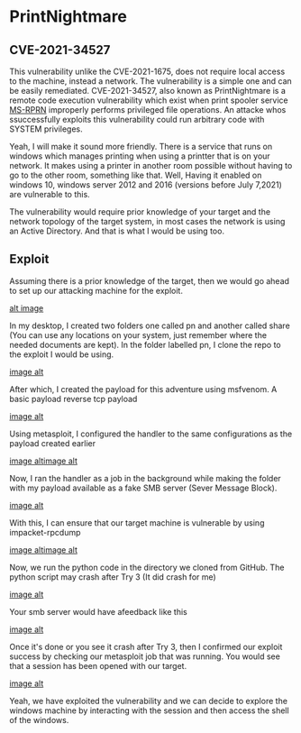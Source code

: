 # PrintNightmare

## CVE-2021-34527
This vulnerability unlike the CVE-2021-1675, does not require local access to the machine, instead a network. The vulnerability is a simple one and can be easily remediated. CVE-2021-34527, also known as PrintNightmare is a remote code execution vulnerability which exist when print spooler service [MS-RPRN](https://learn.microsoft.com/en-us/openspecs/windows_protocols/ms-rprn/d42db7d5-f141-4466-8f47-0a4be14e2fc1) improperly performs privileged file operations. An attacke whos ssuccessfully exploits this vulnerability could run arbitrary code with SYSTEM privileges.

Yeah, I will make it sound more friendly. There is a service that runs on windows which manages printing when using a printter that is on your network. It makes using a printer in another room possible without having to go to the other room, something like that. Well, Having it enabled on windows 10, windows server 2012 and 2016 (versions before July 7,2021) are vulnerable to this. 

The vulnerability would require prior knowledge of your target and the network topology of the target system, in most cases the network is using an Active Directory. And that is what I would be using too.

## Exploit
Assuming there is a prior knowledge of the target, then we would go ahead to set up our attacking machine for the exploit.

[alt image](https://github.com/bakel243687/TryHackme/blob/de08d8a7561038e389327bcaa4ce9448710a4185/Walkthroughs/Images/printNightmare/Screenshot_2025-10-30_17-01-34.png)

In my desktop, I created two folders one called pn and another called share (You can use any locations on your system, just remember where the needed documents are kept). 
In the folder labelled pn, I clone the repo to the exploit I would be using.

[image alt](https://github.com/bakel243687/TryHackme/blob/de08d8a7561038e389327bcaa4ce9448710a4185/Walkthroughs/Images/printNightmare/Screenshot_2025-10-30_17-02-24.png)

After which, I created the payload for this adventure using msfvenom. A basic payload reverse tcp payload

[image alt](https://github.com/bakel243687/TryHackme/blob/de08d8a7561038e389327bcaa4ce9448710a4185/Walkthroughs/Images/printNightmare/Screenshot_2025-10-30_17-02-51.png)

Using metasploit, I configured the handler to the same configurations as the payload created earlier


[image alt](https://github.com/bakel243687/TryHackme/blob/de08d8a7561038e389327bcaa4ce9448710a4185/Walkthroughs/Images/printNightmare/Screenshot_2025-10-30_17-03-25.png)[image alt](https://github.com/bakel243687/TryHackme/blob/de08d8a7561038e389327bcaa4ce9448710a4185/Walkthroughs/Images/printNightmare/Screenshot_2025-10-30_17-03-46.png)

Now, I ran the handler as a job in the background while making the folder with my payload available as a fake SMB server (Sever Message Block). 

[image alt](https://github.com/bakel243687/TryHackme/blob/de08d8a7561038e389327bcaa4ce9448710a4185/Walkthroughs/Images/printNightmare/Screenshot_2025-10-30_17-04-02.png)

With this, I can ensure that our target machine is vulnerable by using impacket-rpcdump

[image alt](https://github.com/bakel243687/TryHackme/blob/de08d8a7561038e389327bcaa4ce9448710a4185/Walkthroughs/Images/printNightmare/Screenshot_2025-10-30_17-04-27.png)[image alt](https://github.com/bakel243687/TryHackme/blob/de08d8a7561038e389327bcaa4ce9448710a4185/Walkthroughs/Images/printNightmare/Screenshot_2025-10-30_17-04-50.png)

Now, we run the python code in the directory we cloned from GitHub. The python script may crash after Try 3 (It did crash for me)

[image alt](https://github.com/bakel243687/TryHackme/blob/de08d8a7561038e389327bcaa4ce9448710a4185/Walkthroughs/Images/printNightmare/Screenshot_2025-10-30_17-05-02.png)

Your smb server would have afeedback like this

[image alt](https://github.com/bakel243687/TryHackme/blob/de08d8a7561038e389327bcaa4ce9448710a4185/Walkthroughs/Images/printNightmare/Screenshot_2025-10-30_17-05-18.png)

Once it's done or you see it crash after Try 3, then I confirmed our exploit success by checking our metasploit job that was running. You would see that a session has been opened with our target. 

[image alt](https://github.com/bakel243687/TryHackme/blob/de08d8a7561038e389327bcaa4ce9448710a4185/Walkthroughs/Images/printNightmare/Screenshot_2025-10-30_17-05-37.png)

Yeah, we have exploited the vulnerability and we can decide to explore the windows machine by interacting with the session and then access the shell of the windows.
